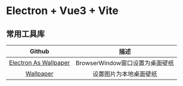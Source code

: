 # Electron + Vue3 + Vite

## 常用工具库

|                                  Github                                   |    描述    |
| :-----------------------------------------------------------------------: | :----------: |
| [Electron As Wallpaper ](https://github.com/meslzy/electron-as-wallpaper) | BrowserWindow窗口设置为桌面壁纸 |
| [Wallpaper](https://github.com/sindresorhus/wallpaper) | 设置图片为本地桌面壁纸 |

